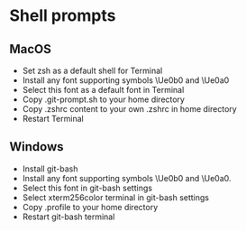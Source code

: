 # Shell prompts

## MacOS

- Set zsh as a default shell for Terminal
- Install any font supporting symbols \Ue0b0 and \Ue0a0
- Select this font as a default font in Terminal
- Copy .git-prompt.sh to your home directory
- Copy .zshrc content to your own .zshrc in home directory
- Restart Terminal

## Windows

- Install git-bash
- Install any font supporting symbols \Ue0b0 and \Ue0a0.
- Select this font in git-bash settings
- Select xterm256color terminal in git-bash settings
- Copy .profile to your home directory
- Restart git-bash terminal
